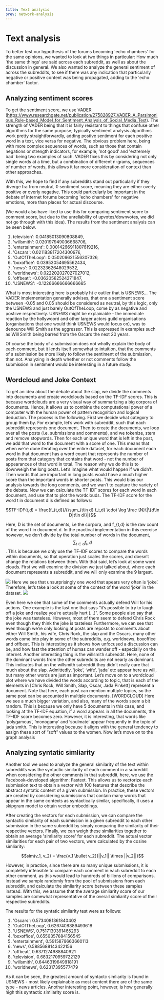 ```yaml
---
title: Text analysis
prev: network-analysis
---
```


# Text analysis

To better test our hypothesis of the forums becoming 'echo chambers' for the same opinions, we wanted to look at two things in particular: How much 'the same things' are said across each subreddit, as well as about the discussion in general. We also wanted to analyze the general sentiment of across the subreddits, to see if there was any indication that particularly negative or positive content was being propagated, adding to the 'echo chamber' factor.


## Analyzing sentiment scores

To get the sentiment score, we use VADER (https://www.researchgate.net/publication/275828927_VADER_A_Parsimonious_Rule-based_Model_for_Sentiment_Analysis_of_Social_Media_Text). The strength of VADER being that it is fairly resistant to things that confuse other algorithms for the same purpose; typically sentiment analysis algorithms work pretty straightforwardly, adding postive sentiment for each positive word in a text, vice versa for negative. The obvious problem here, being with more complex sequences of words, such as those that contain negations or strength indicators, for example; 'not good' and 'extremely bad' being two examples of such. VADER fixes this by considering not only single words at a time, but a combination of different n-grams, sequences of number of words, this allows it far more consideration of context than other approaches.

With this, we hope to find if any subreddits stand out particularly if they diverge fra from neutral, 0 sentiment score, meaning they are either overly positive or overly negative. This could particularly be important in the debate of internet forums becoming 'echo chambers' for negative emotions, more than places for actual discourse.

(We would also have liked to use this for comparing sentiment score to comment score, but due to the unreliability of upvotes/downvotes, we did not go through with this idea). The results from the sentiment analysis can be seen below.

1. television': 0.04185013090808849,
1.  'willsmith': 0.020197949036668706,
1.  'entertainment': 0.00014266911807619216,
1.  'Oscars': 0.021183817204300976,
1.  'OutOfTheLoop': 0.050206621556307326,
1.  'boxoffice': 0.03953054695562434,
1.  'news': 0.02232362648029532,
1. 'worldnews': 0.022202027027027012,
1. 'offbeat': -0.03620582524271847,
1.  'USNEWS': -0.12266666666666665

What is most interesting here is probably ht e outlier that is USNEWS... The VADER implementation generally advises, that one a sentiment score between -0.05 and 0.05 should be considered as neutral, by this logic, only the USNEWS and just barely OutOfTheLoop, come by as negative and postiive respectively. USNEWS might be explainable - the immediate reaction by the hollywoord and other larger actors guild organisations (organisations that one would think USNEWS would focus on), was to denounce Will Smith as the aggressor. This is expressed in examples such as Will Smith being barred from the Oscars the next 20 years.

Of course the body of a submission does not wholly explain the body of each comment, but it lends itself somewhat to intuition, that the comments of a submission be more likely to follow the sentiment of the submission, than not. Analyzing in depth whether or not comments follow the submission in sentiment would be interesting in a future study.


## Wordcloud and Joke Context

To get an idea about the debate about the slap, we divide the comments into documents and create wordclouds based on the TF-IDF scores. This is because wordclouds are a very visual way of summarizing a big corpora of documents. Hence, it allows us to combine the computational power of a computer with the human power of pattern recognition and logical deduction. The process is the following. First we decide what category to group them by. For example, let’s work with subreddit, such that each subreddit represents one document. Then to create the documents, we loop over all the posts (i.e. submissions and comments), and we tokenize, stem and remove stopwords. Then for each unique word that is left in the post, we add that word to the document with a score of one. This means that when we’re done iterating over the entire dataset, for each document each word in that document has a word count that represents the number of posts from that category that contains that word - not the number of appearances of that word in total. The reason why we do this is to downweigh the long posts. Let’s imagine what would happen if we didn’t. Then words that are important in long posts would have a much higher score than the important words in shorter posts. This would bias our analysis towards the long comments, and we wan’t to capture the variety of the debate. 
Now we can calculate the TF-IDF scores for each word in each document, and use that to plot the wordclouds. The TF-IDF score for the word t in document d is defined as follows:

$$TF-IDF(t,d) = \frac{f_{t,d}}/{\sum_{t\in d} f_t,d} \cdot \log \frac {N}{|\{d\in D|t\in d\}|}$$

Here, D is the set of documents, i.e the corpora, and f_{t,d} is the raw count of the word t in document d. In the practical implementation in this exercise however, we don’t divide by the total number of words in the document, $$\sum_{t\in d} f_t,d$$. This is because we only use the TF-IDF scores to compare the words within documents, so that operation just scales the scores, and doesn’t change the relations between them. 
With that said, let’s look at some word clouds. First we will examine the division we just talked about, where each document represents a subreddit, and we will only examine the 9 largest. 

![](/images/wordcloud_subreddit.png)
Here we see that unsurprisingly one word that apears very often is ‘joke’. Therefore, let’s take a look at some of the context of the word ‘joke’ in the dataset.
![](/images/wordcloud_topic.png)

Even here we see that some of the comments actually defend Will for his actions. One example is the last one that says “it’s possible to try to laugh off a joke and realize you’re actually hurt (...)”. Some people also say that the joke was tasteless. However, most of them seem to defend Chris Rock even though they think the joke is tasteless
Furthermore, we can see that even though we’re only looking at posts are reposts to comments about either Will Smith, his wife, Chris Rock, the slap and the Oscars, many other words come into play in some of the subreddits, e.g. worldnews, boxoffice and offbeat. This is interesting as it shows how unfocused a discussion can be, and how fast the attention of humas can wander off - especially on the internet. Another interesting thing is the willsmith subreddit. Here, none of the dominant words from the other subreddits are not nearly as dominant. This indicates that on the willsmith subreddit they didn’t really care that much about the slap. Admittedly, ‘joke’, ‘wife’, ‘jada’ etc appear here as will, but many other words are just as important.
Let’s move on to a wordcloud plot where we have divided the words according to topic, that is each of the elements in [Chris Rock, Will Smith, Slap, Oscar, Jada Pinkett] represent a document. Note that here, each post can mention multiple topics, so the same post can be accounted in multiple documents.
[WORDCLOUD]
Here we see a much bigger variation, and also, many of the words seem a bit random. This is because we only have 5 documents in this case, and looking at the TF-IDF equation, if a word appears in all the documents, the TF-IDF score becomes zero. However, it is interesting, that words like ‘polygamous’, ‘monogamy’ and ‘soulmate’ appear frequently in the topic of jada smith. This is interesting because it aligns with the general tendency to assign these sort of “soft” values to the women.
Now let’s move on to the graph analysis


## Analyzing syntatic simliarity

Another tool we used to analyze the general similarity of the text within subreddits was the syntactic similarity of each comment in a subreddit when considering the other comments in that subreddit, here, we use the Facebook-developed algorithm: Fastext. This allows us to vectorize each submission text to obtain a vector with 100 features that describe the abstract syntatic content of a given submission. In practice, these vectors are created by considering submissions that contain many words that appear in the same contexts as syntactically similar, specifically, it uses a skipgram model to obtain vector embeddings.

After creating the vectors for each submission, we can compare the syntactic similarity of each submission in a given subreddit to each other submission in the same subreddit by simply comparing the similarity of their respective vectors. Finally, we can weigh these simliarities together to obtain an average 'simliarity score' for each subreddit. The actual vector similarities for each pair of two vectors, were calculated by the cosine simliarity:

$$sim(v_1, v_2) = \frac{v_1 \bullet v_2}{||v_1|| \times ||v_2||}$$

However, in practice, since there are so many unique submissions, it is completely infeasible to compare each comment in each subreddit to each other comment, as this would lead to hundreds of billions of comparisons. Instead we sample randomly from the pool of submissions from each subreddit, and calculate the simliarity score between these samples instead. With this, we assume that the average simliarity score of our samples are somewhat representative of the overall simliarity score of their respective subreddits.

The results for the syntatic simliarity test were as follows:

1. 'Oscars': 0.5734081361840402
1. 'OutOfTheLoop', 0.6267408389493618
1. 'USNEWS', 0.7517130391465293
1. 'boxoffice', 0.6556357684156545
1. 'entertainment', 0.5915876663660113
1. 'news', 0.5885688143422156
1. 'offbeat', 0.6371274988840921
1. 'television', 0.6832170959722129
1. 'willsmith', 0.6446319649818191
1. 'worldnews', 0.62317395577479

As it can be seen, the greatest amount of syntactc simliarity is found in USNEWS - most likely explainable as most content there are of the same type - news articles. Another interesting point, however, is how generally high this syntactic similarity score is. 

